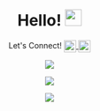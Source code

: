 

  <h1 align= "center"> Hello!
  <img src="https://raw.githubusercontent.com/MartinHeinz/MartinHeinz/master/wave.gif" width="30px">
     </h1>
     <p align="center">Let's Connect! 
<a href="https://twitter.com/KomalKaur99">
  <img align="center" alt="Komal Kaur | Twitter" width="22px" src="https://raw.githubusercontent.com/peterthehan/peterthehan/master/assets/twitter.svg" />
</a>
<a href="https://www.linkedin.com/in/kkomal/">
  <img align="center" alt="Komal's LinkedIN" width="22px" src="https://raw.githubusercontent.com/peterthehan/peterthehan/master/assets/linkedin.svg" />
</a>
 
</p>
     <p align="center">
  <img src="https://media.giphy.com/media/L1R1tvI9svkIWwpVYr/giphy.gif" /> 
  
</p>
<p align="center">
  <img align="center" src="https://github-readme-stats.vercel.app/api/top-langs/?username=komal914&theme=radical&layout=compact" />
   

</p>

<p align="center" >
  <img  src="https://github-readme-stats.vercel.app/api?username=komal914&theme=radical&show_icons=true" />
</p>









<!---
Komal914/Komal914 is a ✨ special ✨ repository because its `README.md` (this file) appears on your GitHub profile.
You can click the Preview link to take a look at your changes.
--->
